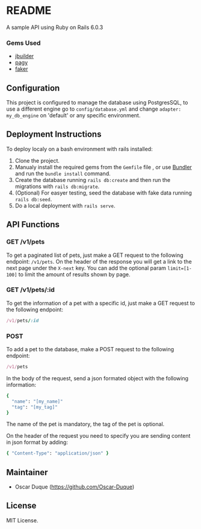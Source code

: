 # README

A sample API using Ruby on Rails 6.0.3

### Gems Used

* [jbuilder](https://github.com/rails/jbuilder)
* [pagy](https://github.com/ddnexus/pagy)
* [faker](https://github.com/faker-ruby/faker)

## Configuration

This project is configured to manage the database using PostgresSQL, to use a different engine go to `config/database.yml` and change `adapter: my_db_engine` on 'default' or any specific environment.

## Deployment Instructions

To deploy localy on a bash environment with rails installed:
1. Clone the project.
2. Manualy install the required gems from the `Gemfile` file , or use [Bundler](https://bundler.io/) and run the `bundle install` command.
3. Create the database running `rails db:create` and then run the migrations with `rails db:migrate`.
4. (Optional) For easyer testing, seed the database with fake data running `rails db:seed`.
5. Do a local deployment with `rails serve`.

## API Functions

### GET /v1/pets

To get a paginated list of pets, just make a GET request to the following endpoint:
 `/v1/pets`.
On the header of the response you will get a link to the next page under the `X-next` key.
You can add the optional param `limit=[1-100]` to limit the amount of results shown by page.

### GET /v1/pets/:id

To get the information of a pet with a specific id, just make a GET request to the following endpoint:

 ```ruby
/v1/pets/:id
```

### POST 

To add a pet to the database, make a POST request to the following endpoint:

```ruby
/v1/pets
```

In the body of the request, send a json formated object with the following information:

```ruby
{
  "name": "[my_name]"
  "tag": "[my_tag]"
}
```

The name of the pet is mandatory, the tag of the pet is optional.

On the header of the request you need to specify you are sending content in json format by adding:

```ruby
{ "Content-Type": "application/json" }
```

## Maintainer

* Oscar Duque (https://github.com/Oscar-Duque)

## License

MIT License.
